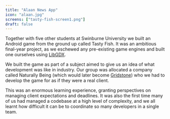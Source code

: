 ```yaml
---
title: "Alaan News App"
icon: "alaan.jpg"
screens: ["tasty-fish-screen1.png"]
draft: false
---
```


Together with five other students at Swinburne University we built an Android game
from the ground up called Tasty Fish. It was an ambitious final-year project, as we
eschewed any pre-existing game engines and built one ourselves using
[LibGDX](https://libgdx.badlogicgames.com/).

We built the game as part of a subject aimed to give us an idea of what development
was like in industry. Our group was allocated a company called Naturally Being (which
would later become [Gridstone](https://gridstone.com.au/)) who we had to develop the
game for as if they were a real client.

This was an enormous learning experience, granting perspectives on managing client
expectations and deadlines. It was also the first time many of us had managed a
codebase at a high level of complexity, and we all learnt how difficult it can be to
coordinate so many developers in a single team.

